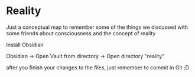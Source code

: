# Reality
Just a conceptual map to remember some of the things we discussed with some friends about consciousness and the concept of reality

Install Obsidian

Obsidian -> Open Vault from directory -> Open directory "reality"

after you finish your changes to the files, just remember to commit in Git ;D

